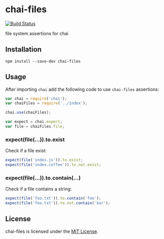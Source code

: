 
chai-files
==============================================================================

[![Build Status](https://travis-ci.org/Turbo87/chai-files.svg?branch=master)](https://travis-ci.org/Turbo87/chai-files)

file system assertions for chai


Installation
------------------------------------------------------------------------------

```
npm install --save-dev chai-files
```

Usage
------------------------------------------------------------------------------

After importing `chai` add the following code to use `chai-files` assertions:

```js
var chai = require('chai');
var chaiFiles = require('../index');

chai.use(chaiFiles);

var expect = chai.expect;
var file = chaiFiles.file;
```


### expect(file(...)).to.exist

Check if a file exist:

```js
expect(file('index.js')).to.exist;
expect(file('index.coffee')).to.not.exist;
```


### expect(file(...)).to.contain(...)

Check if a file contains a string:

```js
expect(file('foo.txt')).to.contain('foo');
expect(file('foo.txt')).to.not.contain('bar');
```


License
------------------------------------------------------------------------------
chai-files is licensed under the [MIT License](LICENSE).
